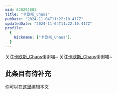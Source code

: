 ```yaml
---
mid: 628292881
title: "卡欧斯_Chaos"
pubDate: "2024-11-04T11:22:10.417Z"
updatedDate: "2024-11-04T11:22:10.417Z"
profile:
  {
    Nickname: ["卡欧斯_Chaos"],
  }
---
```


关注[卡欧斯_Chaos](https://space.bilibili.com/628292881)谢谢喵~ 关注[卡欧斯_Chaos](https://space.bilibili.com/628292881)谢谢喵~

## 此条目有待补充
你可以在[这里](https://github.com/Yuhanawa/VTuber.ICU/edit/master/src/content/v/卡欧斯_Chaos/index.md)编辑本文
